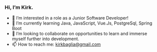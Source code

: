 ### Hi, I’m Kirk.

- 👀 I’m interested in a role as a Junior Software Developer!
- 🌱 I’m currently learning Java, JavaScript, Vue.Js, PostgreSql, Spring Boot
- 💞️ I’m looking to collaborate on opportunities to learn and immerse myself further into development.
- 📫 How to reach me: kirkbaglia@gmail.com

<!---
kbaglia1/kbaglia1 is a ✨ special ✨ repository because its `README.md` (this file) appears on your GitHub profile.
You can click the Preview link to take a look at your changes.
--->
